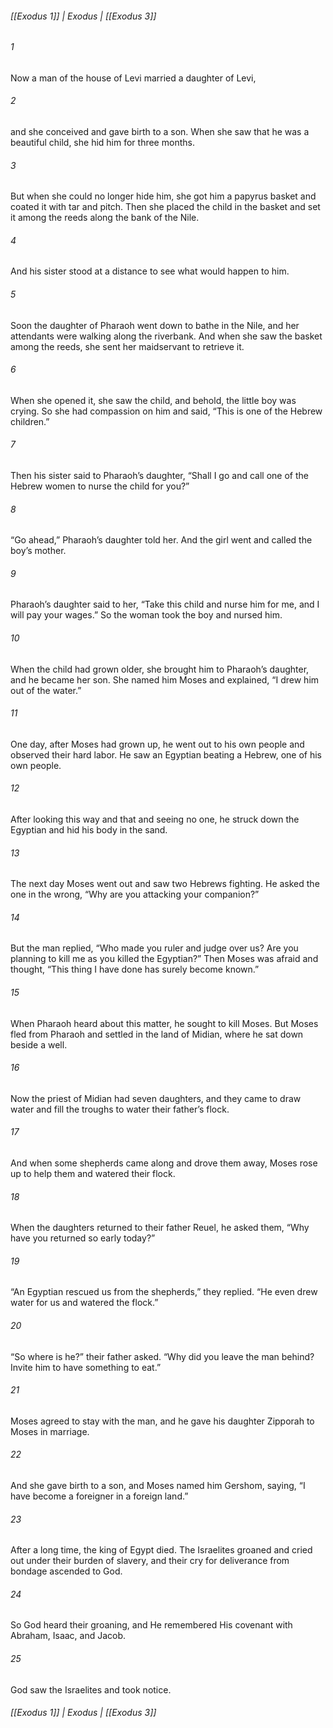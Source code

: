 ###### [[Exodus 1]] | Exodus | [[Exodus 3]]

###### 1
Now a man of the house of Levi married a daughter of Levi,
###### 2
and she conceived and gave birth to a son. When she saw that he was a beautiful child, she hid him for three months.
###### 3
But when she could no longer hide him, she got him a papyrus basket and coated it with tar and pitch. Then she placed the child in the basket and set it among the reeds along the bank of the Nile.
###### 4
And his sister stood at a distance to see what would happen to him.
###### 5
Soon the daughter of Pharaoh went down to bathe in the Nile, and her attendants were walking along the riverbank. And when she saw the basket among the reeds, she sent her maidservant to retrieve it.
###### 6
When she opened it, she saw the child, and behold, the little boy was crying. So she had compassion on him and said, “This is one of the Hebrew children.”
###### 7
Then his sister said to Pharaoh’s daughter, “Shall I go and call one of the Hebrew women to nurse the child for you?”
###### 8
“Go ahead,” Pharaoh’s daughter told her. And the girl went and called the boy’s mother.
###### 9
Pharaoh’s daughter said to her, “Take this child and nurse him for me, and I will pay your wages.” So the woman took the boy and nursed him.
###### 10
When the child had grown older, she brought him to Pharaoh’s daughter, and he became her son. She named him Moses and explained, “I drew him out of the water.”
###### 11
One day, after Moses had grown up, he went out to his own people and observed their hard labor. He saw an Egyptian beating a Hebrew, one of his own people.
###### 12
After looking this way and that and seeing no one, he struck down the Egyptian and hid his body in the sand.
###### 13
The next day Moses went out and saw two Hebrews fighting. He asked the one in the wrong, “Why are you attacking your companion?”
###### 14
But the man replied, “Who made you ruler and judge over us? Are you planning to kill me as you killed the Egyptian?” Then Moses was afraid and thought, “This thing I have done has surely become known.”
###### 15
When Pharaoh heard about this matter, he sought to kill Moses. But Moses fled from Pharaoh and settled in the land of Midian, where he sat down beside a well.
###### 16
Now the priest of Midian had seven daughters, and they came to draw water and fill the troughs to water their father’s flock.
###### 17
And when some shepherds came along and drove them away, Moses rose up to help them and watered their flock.
###### 18
When the daughters returned to their father Reuel, he asked them, “Why have you returned so early today?”
###### 19
“An Egyptian rescued us from the shepherds,” they replied. “He even drew water for us and watered the flock.”
###### 20
“So where is he?” their father asked. “Why did you leave the man behind? Invite him to have something to eat.”
###### 21
Moses agreed to stay with the man, and he gave his daughter Zipporah to Moses in marriage.
###### 22
And she gave birth to a son, and Moses named him Gershom, saying, “I have become a foreigner in a foreign land.”
###### 23
After a long time, the king of Egypt died. The Israelites groaned and cried out under their burden of slavery, and their cry for deliverance from bondage ascended to God.
###### 24
So God heard their groaning, and He remembered His covenant with Abraham, Isaac, and Jacob.
###### 25
God saw the Israelites and took notice.

###### [[Exodus 1]] | Exodus | [[Exodus 3]]
